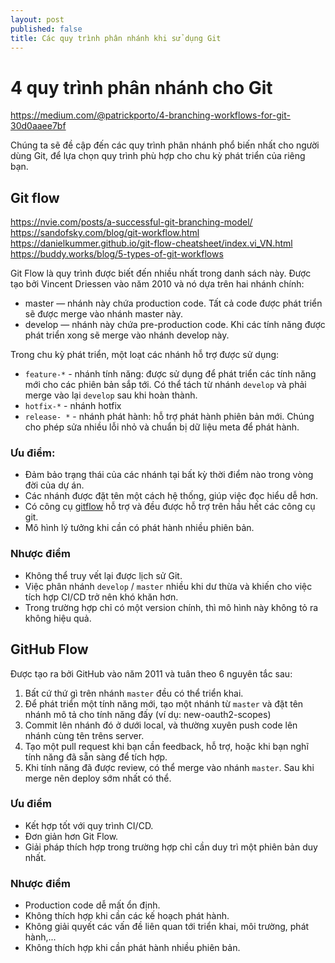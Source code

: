 ```yaml
---
layout: post
published: false
title: Các quy trình phân nhánh khi sử dụng Git
---
```

# 4 quy trình phân nhánh cho Git

https://medium.com/@patrickporto/4-branching-workflows-for-git-30d0aaee7bf

Chúng ta sẽ đề cập đến các quy trình phân nhánh phổ biến nhất cho người dùng Git, để lựa chọn quy trình phù hợp cho chu kỳ phát triển của riêng bạn.

## Git flow
https://nvie.com/posts/a-successful-git-branching-model/
https://sandofsky.com/blog/git-workflow.html
https://danielkummer.github.io/git-flow-cheatsheet/index.vi_VN.html
https://buddy.works/blog/5-types-of-git-workflows


Git Flow là quy trình được biết đến nhiều nhất trong danh sách này. Được tạo bởi Vincent Driessen vào năm 2010 và nó dựa trên hai nhánh chính:
 
- master — nhánh này chứa production code. Tất cả code được phát triển sẽ được merge vào nhánh master này.
- develop — nhánh này chứa pre-production code. Khi các tính năng được phát triển xong sẽ merge vào nhánh develop này.

Trong chu kỳ phát triển, một loạt các nhánh hỗ trợ được sử dụng:
- `feature-*` - nhánh tính năng: được sử dụng để phát triển các tính năng mới cho các phiên bản sắp tới. Có thể tách từ nhánh `develop` và phải merge vào lại `develop` sau khi hoàn thành.
- `hotfix-*` - nhánh hotfix
- `release- *` - nhánh phát hành: hỗ trợ phát hành phiên bản mới. Chúng cho phép sửa nhiều lỗi nhỏ và chuẩn bị dữ liệu meta để phát hành.

### Ưu điểm:
- Đảm bảo trạng thái của các nhánh tại bất kỳ thời điểm nào trong vòng đời của dự án.
- Các nhánh được đặt tên một cách hệ thống, giúp việc đọc hiểu dễ hơn.
- Có công cụ [gitflow](https://github.com/nvie/gitflow) hỗ trợ và đều được hỗ trợ trên hầu hết các công cụ git.
- Mô hình lý tưởng khi cần có phát hành nhiều phiên bản.

### Nhược điểm
- Không thể truy vết lại được lịch sử Git.
- Việc phân nhánh `develop` / `master` nhiều khi dư thừa và khiến cho việc tích hợp CI/CD trở nên khó khăn hơn.
- Trong trường hợp chỉ có một version chính, thì mô hình này không tỏ ra không hiệu quả.

## GitHub Flow
Được tạo ra bởi GitHub vào năm 2011 và tuân theo 6 nguyên tắc sau:
1. Bất cứ thứ gì trên nhánh `master` đều có thể triển khai.
1. Để phát triển một tính năng mới, tạo một nhánh từ `master` và đặt tên nhánh mô tả cho tính năng đấy (ví dụ: new-oauth2-scopes)
1. Commit lên nhánh đó ở dưới local, và thường xuyên push code lên nhánh cùng tên trêns server.
1. Tạo một pull request khi bạn cần feedback, hỗ trợ, hoặc khi bạn nghĩ tính năng đã sẵn sàng để tích hợp.
1. Khi tính năng đã được review, có thể merge vào nhánh `master`. Sau khi merge nên deploy sớm nhất có thể.

### Ưu điểm
- Kết hợp tốt với quy trình CI/CD.
- Đơn giản hơn Git Flow.
- Giải pháp thích hợp trong trường hợp chỉ cần duy trì một phiên bản duy nhất.

### Nhược điểm
- Production code dễ mất ổn định.
- Không thích hợp khi cần các kế hoạch phát hành.
- Không giải quyết các vấn đề liên quan tới triển khai, môi trường, phát hành,...
- Không thích hợp khi cần phát hành nhiều phiên bản.
